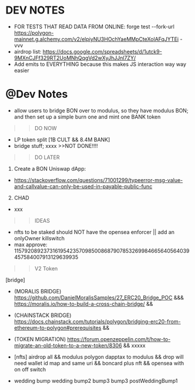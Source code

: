 # DEV NOTES
- FOR TESTS THAT READ DATA FROM ONLINE:
forge test --fork-url https://polygon-mainnet.g.alchemy.com/v2/elpiyNU3HOchYaeMMpCteXolAFqJYTEi -vvv
- airdrop list: https://docs.google.com/spreadsheets/d/1utck9-9MXnCJFf329RT2UoMNhQqgVd2wXyJhJJnl7ZY/
- Add emits to EVERYTHING because this makes JS interaction way way easier

# @Dev Notes

- allow users to bridge BON over to modulus, so they have modulus BON; and then set up a simple burn one and mint one BANK token


>> DO NOW
- LP token split [1B CULT && 8.4M BANK]
- bridge stuff; xxxx >>NOT DONE!!!! 

>> DO LATER
1. Create a BON Uniswap dApp:
- https://stackoverflow.com/questions/71001299/typeerror-msg-value-and-callvalue-can-only-be-used-in-payable-public-func
2. CHAD
- xxx

>> IDEAS
- nfts to be staked should NOT have the opensea enforcer || add an onlyOwner killswitch
- max approve: 115792089237316195423570985008687907853269984665640564039457584007913129639935

>> V2 Token

[bridge]
- (MORALIS BRIDGE) https://github.com/DanielMoralisSamples/27_ERC20_Bridge_POC &&& https://moralis.io/how-to-build-a-cross-chain-bridge/ && 
- (CHAINSTACK BRIDGE) https://docs.chainstack.com/tutorials/polygon/bridging-erc20-from-ethereum-to-polygon#prerequisites && 
- (TOKEN MIGRATION) https://forum.openzeppelin.com/t/how-to-migrate-an-old-token-to-a-new-token/8306 && xxxxx

- [nfts] 
airdrop all && modulus polygon dapptax to modulus && drop will need wallet id map and same uri && boncard plus nft && opensea with on off switch
- wedding bump wedding bump2 bump3 bump3 postWeddingBump1 
